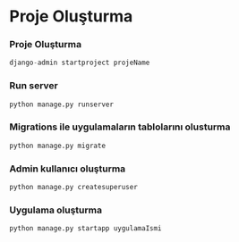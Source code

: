 # Proje Oluşturma

### Proje Oluşturma

```python
django-admin startproject projeName
```

### Run server

```python
python manage.py runserver
```

### Migrations ile uygulamaların tablolarını olusturma

```python
python manage.py migrate
```

### Admin kullanıcı oluşturma

```python
python manage.py createsuperuser
```

### Uygulama oluşturma

```python
python manage.py startapp uygulamaIsmi
```